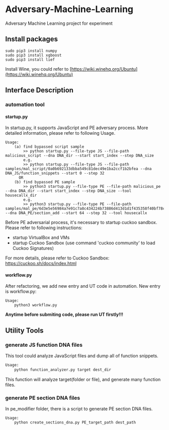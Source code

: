 # Adversary-Machine-Learning
Adversary Machine Learning project for experiment

## Install packages

```
sudo pip3 install numpy
sudo pip3 install xgboost
sudo pip3 install lief
```

Install Wine, you could refer to [https://wiki.winehq.org/Ubuntu](https://wiki.winehq.org/Ubuntu)

## Interface Description

### automation tool

#### startup.py
In startup.py, it supports JavaScript and PE adversary process. More detailed information, please refer to following Usage.

```
Usage:
    (a) find bypassed script sample
        >> python startup.py --file-type JS --file-path malicious_script --dna DNA_dir --start start_index --step DNA_size
        e.g.
        >> python startup.py --file-type JS --file-path samples/mal_script/0a0b692133dbba549c81dec49e1ba2ccf1b2bfea --dna DNA_JS/function_snippets --start 0 --step 32
      OR
    (b) find bypassed PE sample
        >> python3 startup.py --file-type PE --file-path malicious_pe --dna DNA_dir --start start_index --step DNA_size --tool housecallx_dir
        e.g.
        >> python3 startup.py --file-type PE --file-path samples/mal_pe/6d3e5e56984a7e91c7a8c434224b73886d413d1d1f435358f40bf78c71c1932d --dna DNA_PE/section_add --start 64 --step 32 --tool housecallx
```

Before PE adversarial process, it's necessary to startup cuckoo sandbox. Please refer to following instructions:

- startup VirtualBox and VMs
- startup Cuckoo Sandbox (use command 'cuckoo community' to load Cuckoo Signatures)

For more details, please refer to Cuckoo Sandbox: https://cuckoo.sh/docs/index.html

#### workflow.py
After refactoring, we add new entry and UT code in automation. New entry is workflow.py:
```
Usage:
    python3 workflow.py
```

**Anytime before submiting code, please run UT firstly!!!**

## Utility Tools

### generate JS function DNA files

This tool could analyze JavaScript files and dump all of function snippets.

``` python
Usage:
    python function_analyzer.py target dest_dir
```

This function will analyze target(folder or file), and generate many function files.

### generate PE section DNA files

In pe_modifier folder, there is a script to generate PE section DNA files.

```
Usage:
    python create_sections_dna.py PE_target_path dest_path
```

